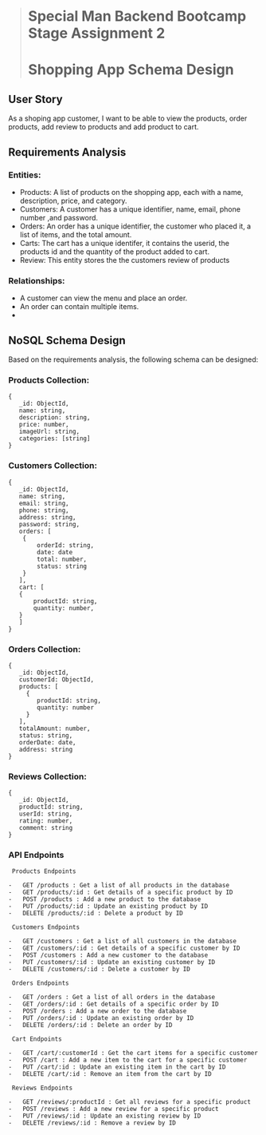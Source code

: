 


> # Special Man Backend Bootcamp Stage Assignment 2
> # Shopping App Schema Design

## User Story

As a shoping app customer, I want to be able to view the products, order products, add review to products and add product to cart.


## Requirements Analysis

### Entities:

-   Products: A  list of products on the shopping app, each with a name, description, price, and category.
-   Customers: A customer has a unique identifier, name, email, phone number ,and password.
-   Orders: An order has a unique identifier, the customer who placed it, a list of items, and the total amount.
- Carts: The cart has a unique identifer, it contains the userid, the products id and the quantity of the product added to cart.
- Review: This entity stores the the customers review of products

### Relationships:

-   A customer can view the menu and place an order.
-   An order can contain multiple items.
- 

## NoSQL Schema Design

Based on the requirements analysis, the following schema can be designed:

### Products Collection:

```
{
   _id: ObjectId,
   name: string,
   description: string,
   price: number,
   imageUrl: string,
   categories: [string]
}

```

### Customers Collection:

```
{
   _id: ObjectId,
   name: string,
   email: string,
   phone: string,
   address: string,
   password: string,
   orders: [
    {
	    orderId: string,
	    date: date
	    total: number,
	    status: string
    }
   ],
   cart: [
   {
	   productId: string,
	   quantity: number,
   }
   ]
}

```

### Orders Collection:

```
{
   _id: ObjectId,
   customerId: ObjectId,
   products: [
     {
        productId: string,
        quantity: number
     }
   ],
   totalAmount: number,
   status: string,
   orderDate: date,
   address: string
}
```
### Reviews Collection:
```
{
   _id: ObjectId,
   productId: string,
   userId: string,
   rating: number,
   comment: string
}
```


### API Endpoints

``` 
 Products Endpoints

-   GET /products : Get a list of all products in the database
-   GET /products/:id : Get details of a specific product by ID
-   POST /products : Add a new product to the database
-   PUT /products/:id : Update an existing product by ID
-   DELETE /products/:id : Delete a product by ID

 Customers Endpoints

-   GET /customers : Get a list of all customers in the database
-   GET /customers/:id : Get details of a specific customer by ID
-   POST /customers : Add a new customer to the database
-   PUT /customers/:id : Update an existing customer by ID
-   DELETE /customers/:id : Delete a customer by ID

 Orders Endpoints

-   GET /orders : Get a list of all orders in the database
-   GET /orders/:id : Get details of a specific order by ID
-   POST /orders : Add a new order to the database
-   PUT /orders/:id : Update an existing order by ID
-   DELETE /orders/:id : Delete an order by ID

 Cart Endpoints

-   GET /cart/:customerId : Get the cart items for a specific customer
-   POST /cart : Add a new item to the cart for a specific customer
-   PUT /cart/:id : Update an existing item in the cart by ID
-   DELETE /cart/:id : Remove an item from the cart by ID

 Reviews Endpoints

-   GET /reviews/:productId : Get all reviews for a specific product
-   POST /reviews : Add a new review for a specific product
-   PUT /reviews/:id : Update an existing review by ID
-   DELETE /reviews/:id : Remove a review by ID
```
